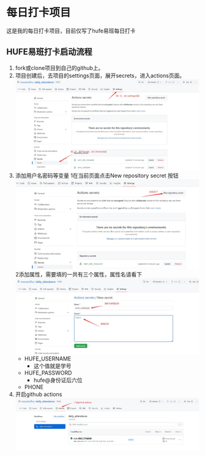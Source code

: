 # 每日打卡项目
这是我的每日打卡项目，目前仅写了hufe易班每日打卡

## HUFE易班打卡启动流程
1. fork或clone项目到自己的github上。
2. 项目创建后，去项目的settings页面，展开secrets，进入actions页面。![第二步图片](/images/enter_secrets_actions.jpg)
3. 添加用户名密码等变量
   1在当前页面点击New repository secret 按钮![点击nrs](/images/click_nrs.jpg)
   2添加属性，需要填的一共有三个属性，属性名请看下 ![添加新属性](/images/add_new_secret.jpg)
      - HUFE_USERNAME
        - 这个值就是学号
      - HUFE_PASSWORD
        - hufe@身份证后六位
      - PHONE
4. 开启github actions ![开启actions](/images/start_actions.jpg)
